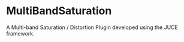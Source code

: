 # MultiBandSaturation
A Multi-band Saturation / Distortion Plugin developed using the JUCE framework.
